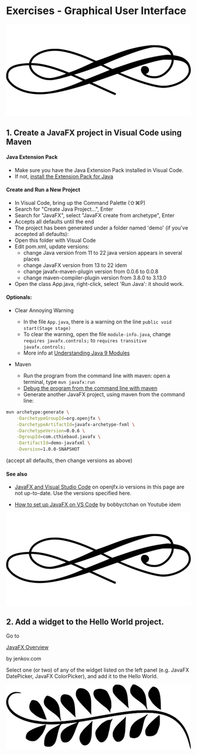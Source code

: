 #  Exercises - Graphical User Interface 

<img src="/images/29115.svg" alt="separator" class="frise">

## 1. Create a JavaFX project in Visual Code using Maven

#### Java Extension Pack
- Make sure you have the Java Extension Pack installed in Visual Code. 
- If not, <a class="install-extension-btn" href="vscode:extension/vscjava.vscode-java-pack">install the Extension Pack for Java</a>

#### Create and Run a New Project
- In Visual Code, bring up the Command Palette (⇧⌘P) 
- Search for "Create Java Project...", Enter
- Search for "JavaFX", select "JavaFX create from archetype", Enter
- Accepts all defaults until the end
- The project has been generated under a folder named 'demo' (if you've accepted all defaults): 
- Open this folder with Visual Code
- Edit pom.xml, update versions:
    - change Java version from 11 to 22 <warning> java version appears in several places
    - change JavaFX version from 13 to 22 <warning>idem</warning>
    - change javafx-maven-plugin version from 0.0.6 to 0.0.8
    - change maven-compiler-plugin version from 3.8.0 to 3.13.0
- Open the class App.java, right-click, select 'Run Java': it should work.

#### Optionals:

- Clear Annoying Warning

    - In the file ```App.java```, there is a warning on the line ```public void start(Stage stage)```
    - To clear the warning, open the file ```module-info.java```, change ```requires javafx.controls;``` to ```requires transitive javafx.controls;```
    - More info at [Understanding Java 9 Modules](https://www.oracle.com/corporate/features/understanding-java-9-modules.html)

- Maven 
    - Run the program from the command line with maven: open a terminal, type ```mvn javafx:run```
    - [Debug the program from the command line with maven](/?/exercises/12-optional.md)
    - Generate another JavaFX project, using maven from the command line:

```bash
mvn archetype:generate \
    -DarchetypeGroupId=org.openjfx \
    -DarchetypeArtifactId=javafx-archetype-fxml \
    -DarchetypeVersion=0.0.6 \
    -DgroupId=com.cthiebaud.javafx \
    -DartifactId=demo-javafxml \
    -Dversion=1.0.0-SNAPSHOT
```

(accept all defaults, then change versions as above)

#### See also

- [JavaFX and Visual Studio Code](https://openjfx.io/openjfx-docs/#IDE-VSCode) on openjfx.io <warning>versions in this page are not up-to-date. Use the versions specified here.</warning>

- [How to set up JavaFX on VS Code](https://youtu.be/NYGHL8N6Kc8?si=M1TYaqILbg6bEPRy) by bobbyctchan on Youtube <warning>idem</warning>

<img src="/images/29115.svg" alt="separator" class="frise">

## 2. Add a widget to the Hello World project.

Go to 

[JavaFX Overview](https://jenkov.com/tutorials/javafx/overview.html) 

by jenkov.com

Select one (or two) of any of the widget listed on the left panel (e.g. JavaFX DatePicker, JavaFX ColorPicker), and add it to the Hello World.

<img src="/images/1131829.svg" alt="separator" class="frise">





